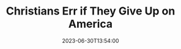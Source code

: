 ---
title: "Christians Err if They Give Up on America"
description: "In a WSJ Opinion piece, D.G. Hart writes about the Christians relationship with the 4th of July."
quote: "Christian believers have good reason to celebrate the Fourth—not because the country is carrying out a divine mission but rather because it makes room for people like them to practice their faith as they like. Instead of American 'greatness' stemming from conformity to Christian norms, America is 'great' because churches can thrive in it. American patriotism distinguishes the functions of government from the substance of faith, which is why it can unite believers of all kinds in celebrations of the founding."
quoteAuthor: "D.G. Hart"
anchortext: "WSJ Opinion"
url: "https://www.wsj.com/articles/christians-err-if-they-give-up-on-america-fourth-of-july-nationalism-integralism-d30470dc?st=8gko3yglzc3plep&reflink=mobilewebshare_permalink"
date: 2023-06-30T13:54:00
layout: link
category: link
blockquote: true
youtube: false
tags:
  - DGHart
  - July4th
---